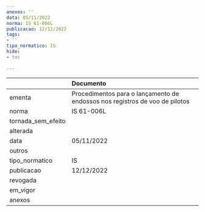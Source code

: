 ```yaml
---
anexos: ''
data: 05/11/2022
norma: IS 61-006L
publicacao: 12/12/2022
tags:
- ''
tipo_normatico: IS
hide: 
- toc 
 
---
```


|                    | Documento                                                                   |
|:-------------------|:----------------------------------------------------------------------------|
| ementa             | Procedimentos para o lançamento de endossos nos registros de voo de pilotos |
| norma              | IS 61-006L                                                                  |
| tornada_sem_efeito |                                                                             |
| alterada           |                                                                             |
| data               | 05/11/2022                                                                  |
| outros             |                                                                             |
| tipo_normatico     | IS                                                                          |
| publicacao         | 12/12/2022                                                                  |
| revogada           |                                                                             |
| em_vigor           |                                                                             |
| anexos             |                                                                             |